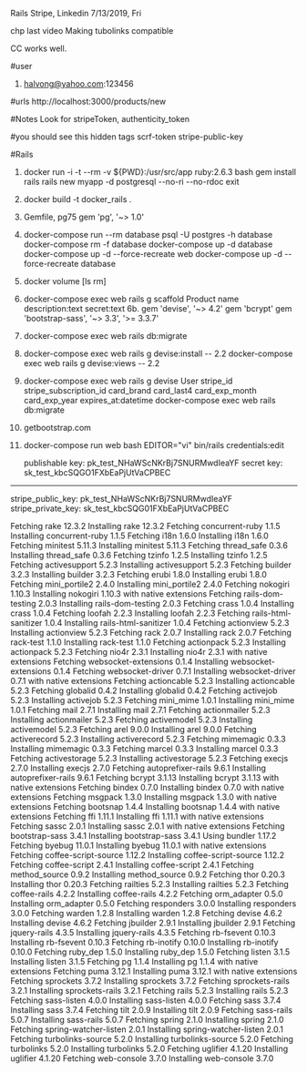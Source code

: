 Rails Stripe, Linkedin
7/13/2019, Fri

chp last video 
Making tubolinks compatible

CC works well.

#user
1. halvong@yahoo.com:123456

#urls
http://localhost:3000/products/new

#Notes
Look for stripeToken, authenticity_token

#you should see this
hidden tags
    scrf-token
    stripe-public-key


#Rails
1. docker run -i -t --rm -v ${PWD}:/usr/src/app ruby:2.6.3 bash
   gem install rails
   rails new myapp -d postgresql --no-ri --no-rdoc
   exit
2. docker build -t docker_rails .

3. Gemfile, pg75 
	gem 'pg', '~> 1.0'
    
4. docker-compose run --rm database psql -U postgres -h database
   docker-compose rm -f database
   docker-compose up -d database
   docker-compose up -d --force-recreate web
   docker-compose up -d --force-recreate database
   
5. docker volume [ls rm]
6. docker-compose exec web rails g scaffold Product name description:text secret:text
6b. gem 'devise', '~> 4.2'
    gem 'bcrypt'
    gem 'bootstrap-sass', '~> 3.3', '>= 3.3.7'
7. docker-compose exec web rails db:migrate
8. docker-compose exec web rails g devise:install -- 2.2 
   docker-compose exec web rails g devise:views   -- 2.2 
9. docker-compose exec web rails g devise User stripe_id stripe_subscription_id card_brand card_last4 card_exp_month card_exp_year expires_at:datetime 
   docker-compose exec web rails db:migrate
10. getbootstrap.com

11. docker-compose run web bash
    EDITOR="vi" bin/rails credentials:edit
    
    publishable key: pk_test_NHaWScNKrBj7SNURMwdIeaYF
    secret key: sk_test_kbcSQGO1FXbEaPjUtVaCPBEC
---

stripe_public_key: pk_test_NHaWScNKrBj7SNURMwdIeaYF 
stripe_private_key: sk_test_kbcSQG01FXbEaPjUtVaCPBEC

Fetching rake 12.3.2
Installing rake 12.3.2
Fetching concurrent-ruby 1.1.5
Installing concurrent-ruby 1.1.5
Fetching i18n 1.6.0
Installing i18n 1.6.0
Fetching minitest 5.11.3
Installing minitest 5.11.3
Fetching thread_safe 0.3.6
Installing thread_safe 0.3.6
Fetching tzinfo 1.2.5
Installing tzinfo 1.2.5
Fetching activesupport 5.2.3
Installing activesupport 5.2.3
Fetching builder 3.2.3
Installing builder 3.2.3
Fetching erubi 1.8.0
Installing erubi 1.8.0
Fetching mini_portile2 2.4.0
Installing mini_portile2 2.4.0
Fetching nokogiri 1.10.3
Installing nokogiri 1.10.3 with native extensions
Fetching rails-dom-testing 2.0.3
Installing rails-dom-testing 2.0.3
Fetching crass 1.0.4
Installing crass 1.0.4
Fetching loofah 2.2.3
Installing loofah 2.2.3
Fetching rails-html-sanitizer 1.0.4
Installing rails-html-sanitizer 1.0.4
Fetching actionview 5.2.3
Installing actionview 5.2.3
Fetching rack 2.0.7
Installing rack 2.0.7
Fetching rack-test 1.1.0
Installing rack-test 1.1.0
Fetching actionpack 5.2.3
Installing actionpack 5.2.3
Fetching nio4r 2.3.1
Installing nio4r 2.3.1 with native extensions
Fetching websocket-extensions 0.1.4
Installing websocket-extensions 0.1.4
Fetching websocket-driver 0.7.1
Installing websocket-driver 0.7.1 with native extensions
Fetching actioncable 5.2.3
Installing actioncable 5.2.3
Fetching globalid 0.4.2
Installing globalid 0.4.2
Fetching activejob 5.2.3
Installing activejob 5.2.3
Fetching mini_mime 1.0.1
Installing mini_mime 1.0.1
Fetching mail 2.7.1
Installing mail 2.7.1
Fetching actionmailer 5.2.3
Installing actionmailer 5.2.3
Fetching activemodel 5.2.3
Installing activemodel 5.2.3
Fetching arel 9.0.0
Installing arel 9.0.0
Fetching activerecord 5.2.3
Installing activerecord 5.2.3
Fetching mimemagic 0.3.3
Installing mimemagic 0.3.3
Fetching marcel 0.3.3
Installing marcel 0.3.3
Fetching activestorage 5.2.3
Installing activestorage 5.2.3
Fetching execjs 2.7.0
Installing execjs 2.7.0
Fetching autoprefixer-rails 9.6.1
Installing autoprefixer-rails 9.6.1
Fetching bcrypt 3.1.13
Installing bcrypt 3.1.13 with native extensions
Fetching bindex 0.7.0
Installing bindex 0.7.0 with native extensions
Fetching msgpack 1.3.0
Installing msgpack 1.3.0 with native extensions
Fetching bootsnap 1.4.4
Installing bootsnap 1.4.4 with native extensions
Fetching ffi 1.11.1
Installing ffi 1.11.1 with native extensions
Fetching sassc 2.0.1
Installing sassc 2.0.1 with native extensions
Fetching bootstrap-sass 3.4.1
Installing bootstrap-sass 3.4.1
Using bundler 1.17.2
Fetching byebug 11.0.1
Installing byebug 11.0.1 with native extensions
Fetching coffee-script-source 1.12.2
Installing coffee-script-source 1.12.2
Fetching coffee-script 2.4.1
Installing coffee-script 2.4.1
Fetching method_source 0.9.2
Installing method_source 0.9.2
Fetching thor 0.20.3
Installing thor 0.20.3
Fetching railties 5.2.3
Installing railties 5.2.3
Fetching coffee-rails 4.2.2
Installing coffee-rails 4.2.2
Fetching orm_adapter 0.5.0
Installing orm_adapter 0.5.0
Fetching responders 3.0.0
Installing responders 3.0.0
Fetching warden 1.2.8
Installing warden 1.2.8
Fetching devise 4.6.2
Installing devise 4.6.2
Fetching jbuilder 2.9.1
Installing jbuilder 2.9.1
Fetching jquery-rails 4.3.5
Installing jquery-rails 4.3.5
Fetching rb-fsevent 0.10.3
Installing rb-fsevent 0.10.3
Fetching rb-inotify 0.10.0
Installing rb-inotify 0.10.0
Fetching ruby_dep 1.5.0
Installing ruby_dep 1.5.0
Fetching listen 3.1.5
Installing listen 3.1.5
Fetching pg 1.1.4
Installing pg 1.1.4 with native extensions
Fetching puma 3.12.1
Installing puma 3.12.1 with native extensions
Fetching sprockets 3.7.2
Installing sprockets 3.7.2
Fetching sprockets-rails 3.2.1
Installing sprockets-rails 3.2.1
Fetching rails 5.2.3
Installing rails 5.2.3
Fetching sass-listen 4.0.0
Installing sass-listen 4.0.0
Fetching sass 3.7.4
Installing sass 3.7.4
Fetching tilt 2.0.9
Installing tilt 2.0.9
Fetching sass-rails 5.0.7
Installing sass-rails 5.0.7
Fetching spring 2.1.0
Installing spring 2.1.0
Fetching spring-watcher-listen 2.0.1
Installing spring-watcher-listen 2.0.1
Fetching turbolinks-source 5.2.0
Installing turbolinks-source 5.2.0
Fetching turbolinks 5.2.0
Installing turbolinks 5.2.0
Fetching uglifier 4.1.20
Installing uglifier 4.1.20
Fetching web-console 3.7.0
Installing web-console 3.7.0
